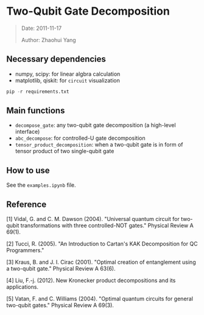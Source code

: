 # Two-Qubit Gate Decomposition

>Date: 2011-11-17
>
>Author: Zhaohui Yang

## Necessary dependencies
- numpy, scipy: for linear algbra  calculation
- matplotlib, qiskit: for `circuit` visualization
```python
pip -r requirements.txt
```

## Main functions

- `decompose_gate`: any two-qubit gate decomposition (a high-level interface)
- `abc_decompose`: for controlled-U gate decomposition
- `tensor_product_decomposition`: when a two-qubit gate is in form of tensor product of two single-qubit gate

## How to use

See the `examples.ipynb` file.

## Reference

[1] Vidal, G. and C. M. Dawson (2004). "Universal quantum circuit for two-qubit transformations with three controlled-NOT gates." Physical Review A 69(1).

[2] Tucci, R. (2005). "An Introduction to Cartan's KAK Decomposition for QC Programmers."

[3] Kraus, B. and J. I. Cirac (2001). "Optimal creation of entanglement using a two-qubit gate." Physical Review A 63(6).

[4] Liu, F.-j. (2012). New Kronecker product decompositions and its applications.

[5] Vatan, F. and C. Williams (2004). "Optimal quantum circuits for general two-qubit gates." Physical Review A 69(3).

